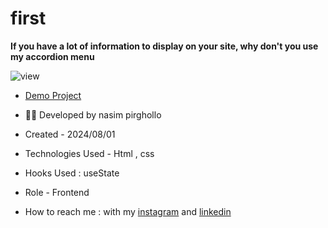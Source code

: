 # first

**If you have a lot of information to display on your site, why don't you use my accordion menu**

![view](https://github.com/Nasim1380p/first/assets/155636802/49380f1e-5f86-4262-8986-5d295e3587f0)
- [Demo Project](https://nasim1380p.github.io/first/)

- 👩‍💻 Developed by nasim pirghollo

- Created - 2024/08/01

- Technologies Used - Html , css 

- Hooks Used : useState 

- Role - Frontend

- How to reach me : with my [instagram](https://www.instagram.com/nasim_pirghollo-web) and [linkedin](https://www.linkedin.com/in/nasim-pirghollo-a783952a9/)
